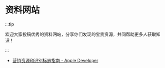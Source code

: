 # 资料网站

:::tip

欢迎大家投稿优秀的资料网站，分享你们发现的宝贵资源，共同帮助更多人获取知识！

:::

- [营销资源和识别标志指南 - Apple Developer](https://developer.apple.com/cn/app-store/marketing/guidelines/)
